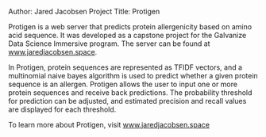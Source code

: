 Author: Jared Jacobsen
Project Title: Protigen

Protigen is a web server that predicts protein allergenicity based on amino acid sequence. It was developed as a capstone project for the Galvanize Data Science Immersive program. The server can be found at www.jaredjacobsen.space.

In Protigen, protein sequences are represented as TFIDF vectors, and a multinomial naive bayes algorithm is used to predict whether a given protein sequence is an allergen. Protigen allows the user to input one or more protein sequences and receive back predictions. The probability threshold for prediction can be adjusted, and estimated precision and recall values are displayed for each threshold.

To learn more about Protigen, visit www.jaredjacobsen.space
